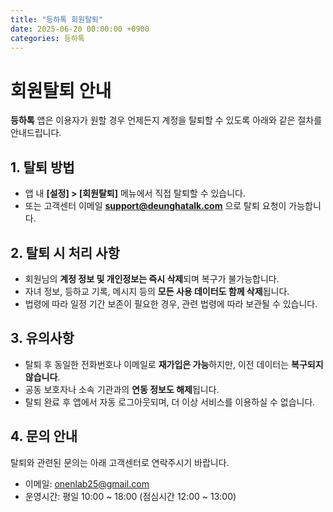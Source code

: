 ```yaml
---
title: "등하톡 회원탈퇴"
date: 2025-06-20 00:00:00 +0900
categories: 등하톡
---
```


# 회원탈퇴 안내

**등하톡** 앱은 이용자가 원할 경우 언제든지 계정을 탈퇴할 수 있도록 아래와 같은 절차를 안내드립니다.

## 1. 탈퇴 방법

- 앱 내 **[설정] > [회원탈퇴]** 메뉴에서 직접 탈퇴할 수 있습니다.
- 또는 고객센터 이메일 **support@deunghatalk.com** 으로 탈퇴 요청이 가능합니다.

## 2. 탈퇴 시 처리 사항

- 회원님의 **계정 정보 및 개인정보는 즉시 삭제**되며 복구가 불가능합니다.
- 자녀 정보, 등하교 기록, 메시지 등의 **모든 사용 데이터도 함께 삭제**됩니다.
- 법령에 따라 일정 기간 보존이 필요한 경우, 관련 법령에 따라 보관될 수 있습니다.

## 3. 유의사항

- 탈퇴 후 동일한 전화번호나 이메일로 **재가입은 가능**하지만, 이전 데이터는 **복구되지 않습니다**.
- 공동 보호자나 소속 기관과의 **연동 정보도 해제**됩니다.
- 탈퇴 완료 후 앱에서 자동 로그아웃되며, 더 이상 서비스를 이용하실 수 없습니다.

## 4. 문의 안내

탈퇴와 관련된 문의는 아래 고객센터로 연락주시기 바랍니다.

- 이메일: onenlab25@gmail.com
- 운영시간: 평일 10:00 ~ 18:00 (점심시간 12:00 ~ 13:00)
